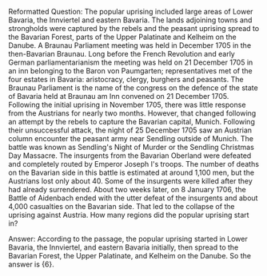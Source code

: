 Reformatted Question: The popular uprising included large areas of Lower Bavaria, the Innviertel and eastern Bavaria. The lands adjoining towns and strongholds were captured by the rebels and the peasant uprising spread to the Bavarian Forest, parts of the Upper Palatinate and Kelheim on the Danube. A Braunau Parliament meeting was held in December 1705 in the then-Bavarian Braunau. Long before the French Revolution and early German parliamentarianism the meeting was held on 21 December 1705 in an inn belonging to the Baron von Paumgarten; representatives met of the four estates in Bavaria: aristocracy, clergy, burghers and peasants. The Braunau Parliament  is the name of the congress on the defence of the state of Bavaria held at Braunau am Inn convened on 21 December 1705. Following the initial uprising in November 1705, there was little response from the Austrians for nearly two months. However, that changed following an attempt by the rebels to capture the Bavarian capital, Munich. Following their unsuccessful attack, the night of 25 December 1705 saw an Austrian column encounter the peasant army near Sendling outside of Munich.  The battle was known as Sendling's Night of Murder  or the Sendling Christmas Day Massacre. The insurgents from the Bavarian Oberland were defeated and completely routed by Emperor Joseph I's troops. The number of deaths on the Bavarian side in this battle is estimated at around 1,100 men, but the Austrians lost only about 40. Some of the insurgents were killed after they had already surrendered.  About two weeks later, on 8 January 1706, the Battle of Aidenbach ended with the utter defeat of the insurgents and about 4,000 casualties on the Bavarian side. That led to the collapse of the uprising against Austria. How many regions did the popular uprising start in?

Answer: According to the passage, the popular uprising started in Lower Bavaria, the Innviertel, and eastern Bavaria initially, then spread to the Bavarian Forest, the Upper Palatinate, and Kelheim on the Danube. So the answer is {6}.